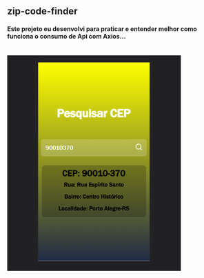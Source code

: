 ## zip-code-finder

<h4>Este projeto eu desenvolvi para praticar e entender melhor como funciona o consumo de Api com Axios...</h4>
<br>
<img height="500px" src="https://github.com/Viniciussilver/zip-code-finder/blob/main/src/assets/Buscar%20CEP%20-%20Google%20Chrome%2016_08_2022%2017_56_34%20(2).png?raw=true" alt="Imagem-do-Projeto" />
